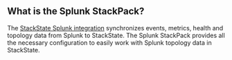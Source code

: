 ## What is the Splunk StackPack?

The [StackState Splunk integration](link_to_docs_site) synchronizes events, metrics, health and topology data from Splunk to StackState. The Splunk StackPack provides all the necessary configuration to easily work with Splunk topology data in StackState.